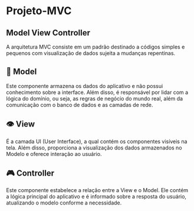 # Projeto-MVC

## Model View Controller
A arquitetura MVC consiste em um padrão destinado a códigos simples e pequenos com visualização de dados sujeita a mudanças repentinas.

## 👤 Model
Este componente armazena os dados do aplicativo e não possui conhecimento sobre a interface. Além disso, é responsável por lidar com a lógica do domínio, ou seja, as regras de negócio do mundo real, além da comunicação com o banco de dados e as camadas de rede.
## 👁 View
É a camada UI (User Interface), a qual contém os componentes visíveis na tela. Além disso, proporciona a visualização dos dados armazenados no Modelo e oferece interação ao usuário.
## 🎮 Controller
Este componente estabelece a relação entre a View e o Model. Ele contém a lógica principal do aplicativo e é informado sobre a resposta do usuário, atualizando o modelo conforme a necessidade.
